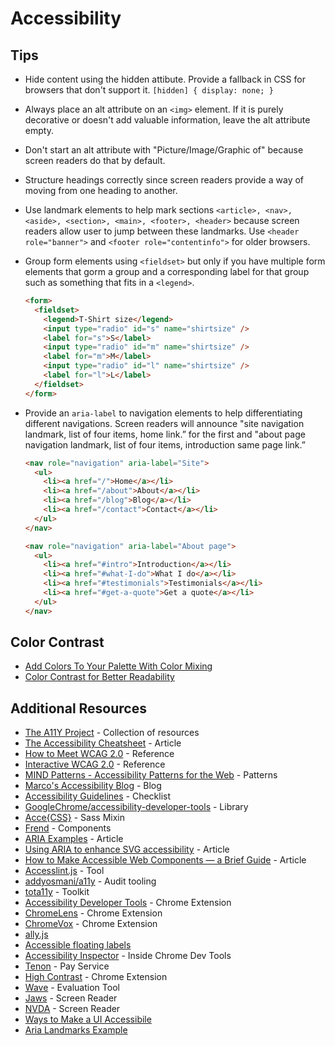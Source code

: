 # Accessibility

## Tips

- Hide content using the hidden attibute. Provide a fallback in CSS for browsers that don't support it. `[hidden] { display: none; }`
- Always place an alt attribute on an `<img>` element. If it is purely decorative or doesn't add valuable information, leave the alt attribute empty.
- Don't start an alt attribute with "Picture/Image/Graphic of" because screen readers do that by default.
- Structure headings correctly since screen readers provide a way of moving from one heading to another.
- Use landmark elements to help mark sections `<article>, <nav>, <aside>, <section>, <main>, <footer>, <header>` because screen readers allow user to jump between these landmarks. Use `<header role="banner">` and `<footer role="contentinfo">` for older browsers.
- Group form elements using `<fieldset>` but only if you have multiple form elements that gorm a group and a corresponding label for that group such as something that fits in a `<legend>`.

  ```html
  <form>
    <fieldset>
      <legend>T-Shirt size</legend>
      <input type="radio" id="s" name="shirtsize" />
      <label for="s">S</label>  
      <input type="radio" id="m" name="shirtsize" />
      <label for="m">M</label>  
      <input type="radio" id="l" name="shirtsize" />
      <label for="l">L</label>   
    </fieldset>
  </form>
  ```

- Provide an `aria-label` to navigation elements to help differentiating different navigations. Screen readers will announce "site navigation landmark, list of four items, home link.” for the first and "about page navigation landmark, list of four items, introduction same page link.”

  ```html
  <nav role="navigation" aria-label="Site">
    <ul>
      <li><a href="/">Home</a></li>
      <li><a href="/about">About</a></li>
      <li><a href="/blog">Blog</a></li>
      <li><a href="/contact">Contact</a></li>
    </ul>
  </nav>

  <nav role="navigation" aria-label="About page">
    <ul>
      <li><a href="#intro">Introduction</a></li>
      <li><a href="#what-I-do">What I do</a></li>
      <li><a href="#testimonials">Testimonials</a></li>
      <li><a href="#get-a-quote">Get a quote</a></li>
    </ul>
  </nav>
  ```


## Color Contrast

- [Add Colors To Your Palette With Color Mixing](https://www.viget.com/articles/add-colors-to-your-palette-with-color-mixing)
- [Color Contrast for Better Readability](https://www.viget.com/articles/color-contrast)

## Additional Resources

* [The A11Y Project](http://a11yproject.com/) - Collection of resources
* [The Accessibility Cheatsheet](https://bitsofco.de/the-accessibility-cheatsheet/) - Article
* [How to Meet WCAG 2.0](https://www.w3.org/WAI/WCAG20/quickref/) - Reference
* [Interactive WCAG 2.0](http://code.viget.com/interactive-wcag/#responsibility=&level=aa) - Reference
* [MIND Patterns - Accessibility Patterns for the Web](https://ebay.gitbooks.io/mindpatterns/content/) - Patterns
* [Marco's Accessibility Blog](https://www.marcozehe.de/) - Blog
* [Accessibility Guidelines](http://accessibility.voxmedia.com/) - Checklist
* [GoogleChrome/accessibility-developer-tools](https://github.com/GoogleChrome/accessibility-developer-tools) - Library
* [Acce{CSS}](http://lukyvj.github.io/accecss/) - Sass Mixin
* [Frend](https://frend.co/) - Components
* [ARIA Examples](http://heydonworks.com/practical_aria_examples/) - Article
* [Using ARIA to enhance SVG accessibility](https://www.paciellogroup.com/blog/2013/12/using-aria-enhance-svg-accessibility/) - Article
* [How to Make Accessible Web Components — a Brief Guide](https://www.sitepoint.com/accessible-web-components/) - Article
* [Accesslint.js](https://github.com/accesslint/accesslint.js) - Tool
* [addyosmani/a11y](https://github.com/addyosmani/a11y) - Audit tooling
* [tota11y](http://khan.github.io/tota11y/) - Toolkit
* [Accessibility Developer Tools](https://chrome.google.com/webstore/detail/accessibility-developer-t/fpkknkljclfencbdbgkenhalefipecmb) - Chrome Extension
* [ChromeLens](http://chromelens.xyz/) - Chrome Extension
* [ChromeVox](https://chrome.google.com/webstore/detail/chromevox/kgejglhpjiefppelpmljglcjbhoiplfn) - Chrome Extension
* [ally.js](https://allyjs.io/)
* [Accessible floating labels](http://allthingssmitty.com/2016/09/25/accessible-floating-labels/)
* [Accessibility Inspector](https://docs.google.com/document/d/1bj9Dc3_DnezF-IeNg51LEG2zfGtxD3YKP5t7SBB_-Dk/edit) - Inside Chrome Dev Tools
* [Tenon](https://tenon.io/) - Pay Service
* [High Contrast](https://chrome.google.com/webstore/detail/high-contrast/djcfdncoelnlbldjfhinnjlhdjlikmph?hl=en) - Chrome Extension
* [Wave](http://wave.webaim.org/) - Evaluation Tool
* [Jaws](http://www.freedomscientific.com/Products/Blindness/JAWS) - Screen Reader
* [NVDA](http://www.nvaccess.org/) - Screen Reader
* [Ways to Make a UI Accessibile](https://medium.com/fed-or-dead/ways-to-make-a-ui-accessible-part-i-84b5088acfb7#.66rzyjpvg)
* [Aria Landmarks Example](https://w3c.github.io/aria-practices/examples/landmarks/index.html)

